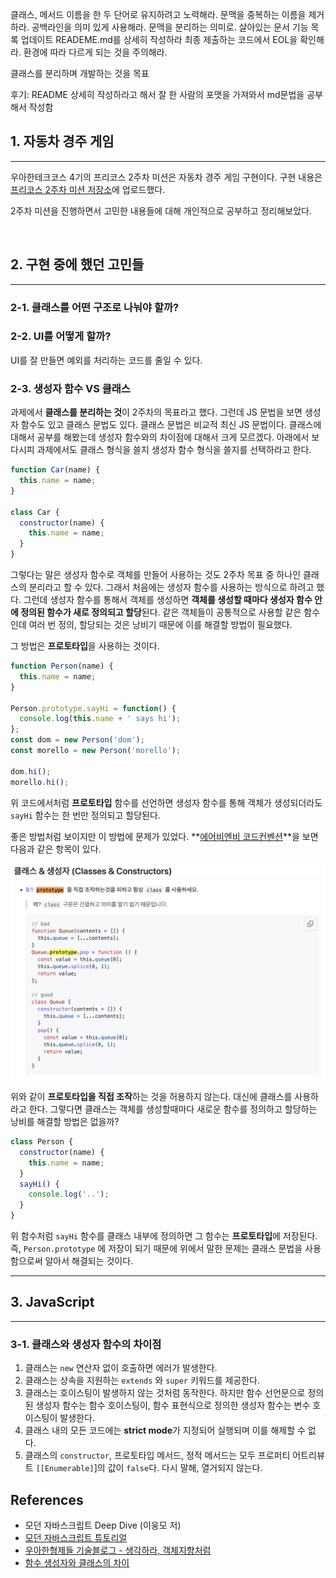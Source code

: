 클래스, 메서드 이름을 한 두 단어로 유지하려고 노력해라. 문맥을 중복하는 이름을 제거하라.
공백라인을 의미 있게 사용해라. 문맥을 분리하는 의미로.
살아있는 문서 기능 목록 업데이트
READEME.md를 상세히 작성하라
최종 제출하는 코드에서 EOL을 확인해라. 환경에 따라 다르게 되는 것을 주의해라.

클래스를 분리하며 개발하는 것을 목표

후기: README 상세히 작성하라고 해서 잘 한 사람의 포맷을 가져와서 md문법을 공부해서 작성함

## 1. 자동차 경주 게임

---

우아한테크코스 4기의 프리코스 2주차 미션은 자동차 경주 게임 구현이다. 구현 내용은 [프리코스 2주차 미션 저장소](...)에 업로드했다.

2주차 미션을 진행하면서 고민한 내용들에 대해 개인적으로 공부하고 정리해보았다.

<br>

## 2. 구현 중에 했던 고민들

---

### 2-1. 클래스를 어떤 구조로 나눠야 할까?

### 2-2. UI를 어떻게 할까?

UI를 잘 만들면 예외를 처리하는 코드를 줄일 수 있다.

### 2-3. 생성자 함수 VS 클래스

과제에서 **클래스를 분리하는 것**이 2주차의 목표라고 했다. 그런데 JS 문법을 보면 생성자 함수도 있고 클래스 문법도 있다. 클래스 문법은 비교적 최신 JS 문법이다. 클래스에 대해서 공부를 해봤는데 생성자 함수와의 차이점에 대해서 크게 모르겠다. 아래에서 보다시피 과제에서도 클래스 형식을 쓸지 생성자 함수 형식을 쓸지를 선택하라고 한다.

```js
function Car(name) {
  this.name = name;
}

class Car {
  constructor(name) {
    this.name = name;
  }
}
```

그렇다는 말은 생성자 함수로 객체를 만들어 사용하는 것도 2주차 목표 중 하나인 클래스의 분리라고 할 수 있다. 그래서 처음에는 생성자 함수를 사용하는 방식으로 하려고 했다. 그런데 생성자 함수를 통해서 객체를 생성하면 **객체를 생성할 때마다 생성자 함수 안에 정의된 함수가 새로 정의되고 할당**된다. 같은 객체들이 공통적으로 사용할 같은 함수인데 여러 번 정의, 할당되는 것은 낭비기 때문에 이를 해결할 방법이 필요했다.

그 방법은 **프로토타입**을 사용하는 것이다.

```js
function Person(name) {
  this.name = name;
}

Person.prototype.sayHi = function() {
  console.log(this.name + ' says hi');
};
const dom = new Person('dom');
const morello = new Person('morello');

dom.hi();
morello.hi();
```

위 코드에서처럼 **프로토타입** 함수를 선언하면 생성자 함수를 통해 객체가 생성되더라도 `sayHi` 함수는 한 번만 정의되고 할당된다.

좋은 방법처럼 보이지만 이 방법에 문제가 있었다. **[에어비엔비 코드컨벤션](https://github.com/ParkSB/javascript-style-guide)**을 보면 다음과 같은 항목이 있다.

![image](./airbnb.png)

위와 같이 **프로토타입을 직접 조작**하는 것을 허용하지 않는다. 대신에 클래스를 사용하라고 한다.
그렇다면 클래스는 객체를 생성할때마다 새로운 함수를 정의하고 할당하는 낭비를 해결할 방법은 없을까?

```js
class Person {
  constructor(name) {
    this.name = name;
  }
  sayHi() {
    console.log('..');
  }
}
```

위 함수처럼 `sayHi` 함수를 클래스 내부에 정의하면 그 함수는 **프로토타입**에 저장된다. 즉, `Person.prototype` 에 저장이 되기 때문에 위에서 말한 문제는 클래스 문법을 사용함으로써 알아서 해결되는 것이다.

---

## 3. JavaScript

---

### 3-1. 클래스와 생성자 함수의 차이점

1. 클래스는 `new` 연산자 없이 호출하면 에러가 발생한다.
2. 클래스는 상속을 지원하는 `extends` 와 `super` 키워드를 제공한다.
3. 클래스는 호이스팅이 발생하지 않는 것처럼 동작한다. 하지만 함수 선언문으로 정의된 생성자 함수는 함수 호이스팅이, 함수 표현식으로 정의한 생성자 함수는 변수 호이스팅이 발생한다.
4. 클래스 내의 모든 코드에는 **strict mode**가 지정되어 실행되며 이를 해제할 수 없다.
5. 클래스의 `constructor`, 프로토타입 메서드, 정적 메서드는 모두 프로퍼티 어트리뷰트 `[[Enumerable]`]의 값이 `false`다. 다시 말해, 열거되지 않는다.

## References

- 모던 자바스크립트 Deep Dive (이웅모 저)
- [모던 자바스크립트 튜토리얼](https://ko.javascript.info/)
- [우아한형제들 기술블로그 - 생각하라, 객체지향처럼](https://techblog.woowahan.com/2502/)
- [함수 생성자와 클래스의 차이](https://uiyoji-journal.tistory.com/101)
